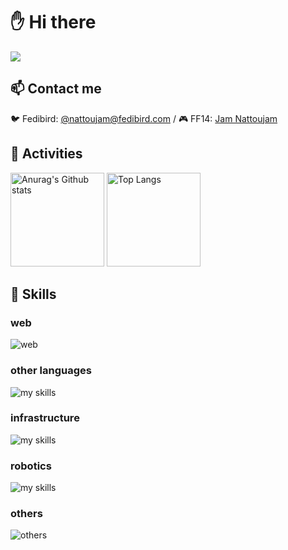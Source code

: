 <h1>✋ Hi there</h1>
<p align="left">
  <img src="https://komarev.com/ghpvc/?username=nattoujam" />
</p>
<h2>📫 Contact me</h2>
<p>
  🐦 Fedibird: <a href="https://fedibird.com/web/accounts/113125516601362665/about">@nattoujam@fedibird.com</a> / 
  🎮 FF14: <a href="https://jp.finalfantasyxiv.com/lodestone/character/22197132/">Jam Nattoujam</a>
<p>

<h2>🏃 Activities</h2>
<p align="left">
  <img alt="Anurag's Github stats" height="150px" src="https://github-readme-stats.vercel.app/api?username=nattoujam&show_icons=true&theme=synthwave" />
  <img alt="Top Langs" height="150px" src="https://github-readme-stats.vercel.app/api/top-langs/?username=nattoujam&layout=compact&theme=synthwave" />
</p>

<h2>🌱 Skills</h2>
<h3>web</h3>
<p>
  <img alt="web" src="https://skillicons.dev/icons?theme=dark&perline=10&i=html,css,js,ts,vue,react,ruby,rails,graphql" />
</p>
<h3>other languages</h3>
<p>
  <img alt="my skills" src="https://skillicons.dev/icons?theme=dark&perline=7&i=c,cs,java,python,nim" />
</p>
<h3>infrastructure</h3>
<p>
  <img alt="my skills" src="https://skillicons.dev/icons?theme=dark&perline=7&i=docker,aws,terraform,prometheus,grafana,nginx" />
</p>
<h3>robotics</h3>
<p>
  <img alt="my skills" src="https://skillicons.dev/icons?theme=dark&perline=7&i=ros,arduino" />
</p>
<h3>others</h3>
<p>
  <img alt="others" src="https://skillicons.dev/icons?theme=dark&perline=7&i=md,vim,notion,godot" />
</p>

<!--
**nattoujam/nattoujam** is a ✨ _special_ ✨ repository because its `README.md` (this file) appears on your GitHub profile.

Here are some ideas to get you started:

- 🔭 I’m currently working on ...
- 🌱 I’m currently learning ...
- 👯 I’m looking to collaborate on ...
- 🤔 I’m looking for help with ...
- 💬 Ask me about ...
- 📫 How to reach me: ...
- 😄 Pronouns: ...
- ⚡ Fun fact: ...
-->
